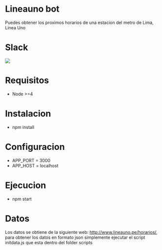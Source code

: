 # Lineauno bot

Puedes obtener los proximos horarios de una estacion del metro de Lima, Linea Uno

# Slack

![](https://media.giphy.com/media/13ntPEg7GKf08E/giphy.gif)

# Requisitos

* Node >=4

# Instalacion
* npm install

# Configuracion

- APP_PORT = 3000
- APP_HOST = localhost

# Ejecucion
* npm start


# Datos

Los datos se obtiene de la siguiente web: http://www.lineauno.pe/horarios/, para obtener los datos en formato json simplemente
ejecutar el script initdata.js que esta dentro del folder scripts
 
